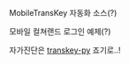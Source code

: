 MobileTransKey 자동화 소스(?)

모바일 컬쳐랜드 로그인 예제(?)

자가진단은 [transkey-py](https://github.com/covid-hcs/transkey-py) 죠기로..!
